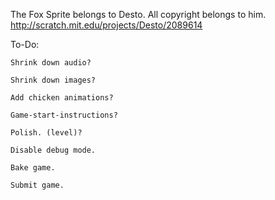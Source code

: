 The Fox Sprite belongs to Desto. All copyright belongs to him.
http://scratch.mit.edu/projects/Desto/2089614

To-Do:

	Shrink down audio?

	Shrink down images?

	Add chicken animations?

	Game-start-instructions?

	Polish. (level)?

	Disable debug mode.

	Bake game.

	Submit game.